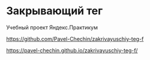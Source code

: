 # Закрывающий тег

Учебный проект Яндекс.Практикум

https://github.com/Pavel-Chechin/zakrivayuschiy-teg-f

https://pavel-chechin.github.io/zakrivayuschiy-teg-f/